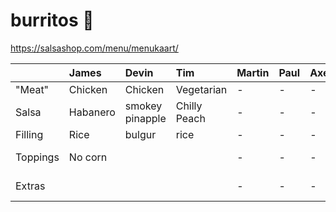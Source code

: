 # burritos 🌯

https://salsashop.com/menu/menukaart/

|          | James    | Devin           | Tim          | Martin | Paul | Axel | Iulia | Norbert |
| :------- | :------- | :-------------- | :----------- | :----- | :--- | :--- | :---- | :------ |
| "Meat"   | Chicken  | Chicken         | Vegetarian   | - | - | - | - | barbacoa |
| Salsa    | Habanero | smokey pinapple | Chilly Peach | - | - | - | - | chilly peach |
| Filling  | Rice     | bulgur          | rice         | - | - | - | - | rice |
| Toppings | No corn  |                 |              | - | - | - | - | no corn, no lettuce |
| Extras   |          |                 |              | - | - | - | - | chips and guacamole |
